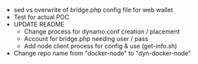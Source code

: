 * sed vs overwrite of bridge.php config file for web wallet
* Test for actual POC
* UPDATE README
  - Change process for dynamo.conf creation / placement
  - Account for bridge.php needing user / pass 
  - Add node client process for config & use (get-info.sh)
* Change repo name from "docker-node" to "dyn-docker-node"
